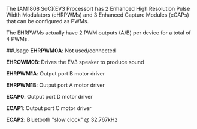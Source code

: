 The [AM1808 SoC](EV3 Processor) has 2 Enhanced High Resolution Pulse Width
Modulators (eHRPWMs) and 3 Enhanced Capture Modules (eCAPs) that can be configured as PWMs.

The EHRPWMs actually have 2 PWM outputs (A/B) per device for a total of 4 PWMs.

##Usage
__EHRPWM0A__: Not used/connected

__EHROWM0B__: Drives the EV3 speaker to produce sound

__EHRPWM1A__: Output port B motor driver

__EHRPWM1B__: Output port A motor driver

__ECAP0__: Output port D motor driver

__ECAP1__: Output port C motor driver

__ECAP2__: Bluetooth "slow clock" @ 32.767kHz
